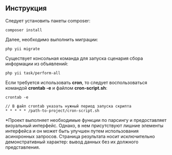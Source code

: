 Инструкция
----------

Следует установить пакеты composer:
```
composer install
```

Далее, необходимо выполнить миграции:
```
php yii migrate
```

Существует консольная команда для запуска сценария сбора информации из объявлений:
```
php yii task/perform-all
```

Если требуется использовать **cron**, то следует воспользоваться командой **crontab -e** и файлом **cron-script.sh**:
```
crontab -e

// В файл crontab указать нужный период запуска скрипта
* * * * * /path-to-project/cron-script.sh
```

*Проект выполняет необходимые функции по парсингу и предоставляет визуальный интерфейс. 
Однако, в нем присутствуют лишние элементы интерфейса и он может быть улучшен путем использования
асинхронных запросов. Страница результата носит исключительно демонстративный характер: вывод 
данных без их должного представления.

